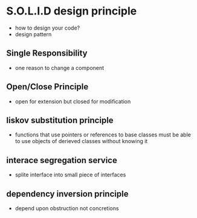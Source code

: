 # S.O.L.I.D design principle

- how to design your code?
- design pattern

## Single Responsibility

- one reason to change a component

## Open/Close Principle

- open for extension but closed for modification

## liskov substitution principle

- functions that use pointers or references to base classes must be  able to use objects of derieved classes without knowing it

## interace segregation service

- splite interface into small piece of interfaces

## dependency inversion principle

- depend upon obstruction not concretions
